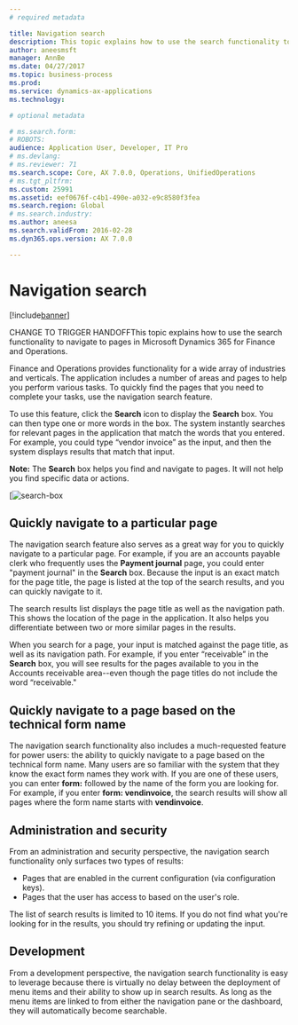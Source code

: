 ```yaml
---
# required metadata

title: Navigation search
description: This topic explains how to use the search functionality to navigate to pages in Microsoft Dynamics 365 for Finance and Operations.
author: aneesmsft
manager: AnnBe
ms.date: 04/27/2017
ms.topic: business-process
ms.prod: 
ms.service: dynamics-ax-applications
ms.technology: 

# optional metadata

# ms.search.form: 
# ROBOTS: 
audience: Application User, Developer, IT Pro
# ms.devlang: 
# ms.reviewer: 71
ms.search.scope: Core, AX 7.0.0, Operations, UnifiedOperations
# ms.tgt_pltfrm: 
ms.custom: 25991
ms.assetid: eef0676f-c4b1-490e-a032-e9c8580f3fea
ms.search.region: Global
# ms.search.industry: 
ms.author: aneesa
ms.search.validFrom: 2016-02-28
ms.dyn365.ops.version: AX 7.0.0

---
```


# Navigation search

[!include[banner](../includes/banner.md)]


CHANGE TO TRIGGER HANDOFFThis topic explains how to use the search functionality to navigate to pages in Microsoft Dynamics 365 for Finance and Operations.

Finance and Operations provides functionality for a wide array of industries and verticals. The application includes a number of areas and pages to help you perform various tasks. To quickly find the pages that you need to complete your tasks, use the navigation search feature. 

To use this feature, click the **Search** icon to display the **Search** box. You can then type one or more words in the box. The system instantly searches for relevant pages in the application that match the words that you entered. For example, you could type “vendor invoice” as the input, and then the system displays results that match that input. 

**Note:** The **Search** box helps you find and navigate to pages. It will not help you find specific data or actions. 

[![search-box](media/navigation-search.png "Search box") 

## Quickly navigate to a particular page
The navigation search feature also serves as a great way for you to quickly navigate to a particular page. For example, if you are an accounts payable clerk who frequently uses the **Payment journal** page, you could enter "payment journal" in the **Search** box. Because the input is an exact match for the page title, the page is listed at the top of the search results, and you can quickly navigate to it. 

The search results list displays the page title as well as the navigation path. This shows the location of the page in the application. It also helps you differentiate between two or more similar pages in the results. 

When you search for a page, your input is matched against the page title, as well as its navigation path. For example, if you enter “receivable” in the **Search** box, you will see results for the pages available to you in the Accounts receivable area--even though the page titles do not include the word “receivable." 

## Quickly navigate to a page based on the technical form name
The navigation search functionality also includes a much-requested feature for power users: the ability to quickly navigate to a page based on the technical form name. Many users are so familiar with the system that they know the exact form names they work with. If you are one of these users, you can enter **form:** followed by the name of the form you are looking for. For example, if you enter **form: vendinvoice**, the search results will show all pages where the form name starts with **vendinvoice**. 

## Administration and security
From an administration and security perspective, the navigation search functionality only surfaces two types of results:

-   Pages that are enabled in the current configuration (via configuration keys).
-   Pages that the user has access to based on the user's role.

The list of search results is limited to 10 items. If you do not find what you're looking for in the results, you should try refining or updating the input. 

## Development 
From a development perspective, the navigation search functionality is easy to leverage because there is virtually no delay between the deployment of menu items and their ability to show up in search results. As long as the menu items are linked to from either the navigation pane or the dashboard, they will automatically become searchable. 
